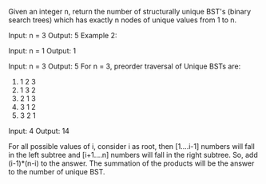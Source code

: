Given an integer n, return the number of structurally unique BST's (binary search trees) which has exactly n nodes of
unique values from 1 to n.

Input: n = 3 Output: 5 Example 2:

Input: n = 1 Output: 1

Input: n = 3 Output: 5 For n = 3, preorder traversal of Unique BSTs are:

1. 1 2 3
2. 1 3 2
3. 2 1 3
4. 3 1 2
5. 3 2 1

Input: 4 Output: 14

For all possible values of i, consider i as root, then [1….i-1] numbers will fall in the left subtree and [i+1….n]
numbers will fall in the right subtree. So, add (i-1)*(n-i) to the answer. The summation of the products will be the
answer to the number of unique BST.